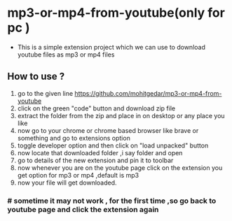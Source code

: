 # mp3-or-mp4-from-youtube(only for pc )
- This is a simple extension project which we can use to download youtube files as mp3 or mp4 files
## How to use ?
1. go to the given line https://github.com/mohitgedar/mp3-or-mp4-from-youtube
2. click on the green "code" button and download zip file
3. extract the folder from the zip and place in on desktop or any place you like
4. now go to your chrome or chrome based browser like brave or something and go to extensions option
5. toggle developer option and then click on "load unpacked" button
6. now locate that downloaded folder ,i say folder and open 
7. go to details of the new extension and pin it to toolbar
8. now whenever you are on the youtube page click on the extension you get option for mp3 or mp4 ,default is mp3
9. now your file will get downloaded.

### # sometime it may not work , for the first time ,so go back to youtube page and click the extension again
 
